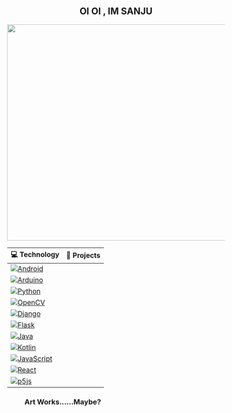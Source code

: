 <center>
<h2 >OI OI , IM SANJU</h2>
</center>

<p align="center">
  <img width="1000" height="500" src="https://media4.giphy.com/media/v1.Y2lkPTc5MGI3NjExOTVhYjQxMjAyYzQ2MjNsNmVwcjZmd3I1MzdheHh0MG1sMHhsbjFjZCZlcD12MV9naWZzX3NlYXJjaCZjdD1n/wPyMMQ1NWpmfe/giphy.gif">
</p>

| 💻 **Technology** | 🚀 **Projects** |
| - | - |
| [![Android](https://img.shields.io/badge/Android-3DDC84?style=for-the-badge&logo=android&logoColor=white)](https://www.android.com/intl/en_in/)|
| [![Arduino](https://img.shields.io/badge/-Arduino-00979D?style=for-the-badge&logo=Arduino&logoColor=white)](https://www.arduino.cc/)|
| [![Python](https://img.shields.io/badge/python-3670A0?style=for-the-badge&logo=python&logoColor=ffdd54)](https://www.python.org/) |
| [![OpenCV](https://img.shields.io/badge/opencv-%23white.svg?style=for-the-badge&logo=opencv&logoColor=white)](https://opencv.org/)|
| [![Django](https://img.shields.io/badge/django-%23092E20.svg?style=for-the-badge&logo=django&logoColor=white)]()|
| [![Flask](https://img.shields.io/badge/flask-%23000.svg?style=for-the-badge&logo=flask&logoColor=white)](https://flask.palletsprojects.com/en/2.1.x/) |
| [![Java](https://img.shields.io/badge/java-%23ED8B00.svg?style=for-the-badge&logo=openjdk&logoColor=white)](https://www.java.com/en/) |
| [![Kotlin](https://img.shields.io/badge/kotlin-%237F52FF.svg?style=for-the-badge&logo=kotlin&logoColor=white)](https://kotlinlang.org/) |
| [![JavaScript](https://img.shields.io/badge/javascript-%23323330.svg?style=for-the-badge&logo=javascript&logoColor=%23F7DF1E)](https://javascript.info/) |
| [![React](https://img.shields.io/badge/react-%2320232a.svg?style=for-the-badge&logo=react&logoColor=%2361DAFB)](https://react.dev/) |
| [![p5js](https://img.shields.io/badge/p5.js-ED225D?style=for-the-badge&logo=p5.js&logoColor=FFFFFF)](https://p5js.org/)|

<dir>
  <h3>Art Works......Maybe?</h3>
</dir>
